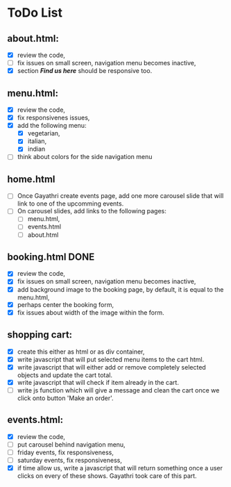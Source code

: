 # ToDo List

## **about.html:**

- [x] review the code,
- [ ] fix issues on small screen, navigation menu becomes inactive,
- [x] section _**Find us here**_ should be responsive too.

## **menu.html:**

- [x] review the code,
- [x] fix responsivenes issues,
- [x] add the following menu:
  - [x] vegetarian,
  - [x] italian,
  - [x] indian
- [ ] think about colors for the side navigation menu

## **home.html**

- [ ] Once Gayathri create events page, add one more carousel slide that will link to one of the upcomming events.
- [ ] On carousel slides, add links to the following pages:
  - [ ] menu.html,
  - [ ] events.html
  - [ ] about.html

## **booking.html** DONE

- [x] review the code,
- [x] fix issues on small screen, navigation menu becomes inactive,
- [x] add background image to the booking page, by default, it is equal to the menu.html,
- [x] perhaps center the booking form,
- [x] fix issues about width of the image within the form.

## **shopping cart**:

- [x] create this either as html or as div container,
- [x] write javascript that will put selected menu items to the cart html.
- [x] write javascript that will either add or remove completely selected objects and update the cart total.
- [x] write javascript that will check if item already in the cart.
- [ ] write js function which will give a message and clean the cart once we click onto button 'Make an order'.

## **events.html**:

- [x] review the code,
- [ ] put carousel behind navigation menu,
- [ ] friday events, fix responsiveness,
- [ ] saturday events, fix responsiveness,
- [x] if time allow us, write a javascript that will return something once a user clicks on every of these shows. Gayathri took care of this part.
